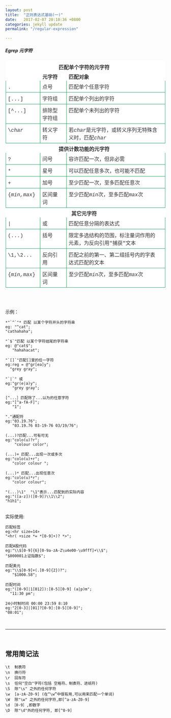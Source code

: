 ```yaml
---
layout: post
title:  "正则表达式基础(一)"
date:   2017-02-07 20:10:36 +0800
categories: jekyll update
permalink: "/regular-expression"

---
```


##### Egrep 元字符
<style type="text/css">
table {
margin-top:10px;
border-collapse:collapse;
border:1px solid #ffffff;
width:100%;
}

th {
vertical-align:baseline;
padding:5px 15px 0px 6px;
background-color:#ffffff;
border:1px solid #ffffff;
text-align:left;
color: #333333;
}

td {
vertical-align:text-top;
padding:6px 15px 6px 6px;
background-color:#ffffff;
border:1px solid #159957;
color: #333333;
font-family: courier new;
}
</style>

<table>
<tr>
<th colspan="3" style="text-align: center">匹配单个字符的元字符</th>
</tr>
<tr>
<th></th>
<th>元字符</th>
<th>匹配对象</th>
</tr>
<tr>
<td>.</td>
<td>点号</td>
<td>匹配单个任意字符</td>
</tr>
<tr>
<td>[...]</td>
<td>字符组</td>
<td>匹配单个列出的字符</td>
</tr>
<tr>
<td>[^...]</td>
<td>排除型字符组</td>
<td>匹配单个未列出的字符</td>
</tr>
<tr>
<td>\<i>char</i></td>
<td>转义字符</td>
<td>若<i>char</i>是元字符，或转义序列无特殊含义时，匹配<i>char</i></td>
</tr>
<tr>
<th colspan="3" style="text-align: center">提供计数功能的元字符</th>
</tr>
<tr>
<td>?</td>
<td>问号</td>
<td>容许匹配一次，但非必需</td>
</tr>
<tr>
<td>*</td>
<td>星号</td>
<td>可以匹配任意多次，也可能不匹配</td>
</tr>
<tr>
<td>+</td>
<td>加号</td>
<td>至少匹配一次，至多匹配任意次</td>
</tr>
<tr>
<td>{<i>min,max</i>}</td>
<td>区间量词</td>
<td>至少匹配<i>min</i>次，至多匹配<i>max</i>次</td>
</tr>
<tr>
<th colspan="3" style="text-align: center">其它元字符</th>
</tr>
<tr>
<td>|</td>
<td>或</td>
<td>匹配任意分隔的表达式</td>
</tr>
<tr>
<td>(...)</td>
<td>括号</td>
<td>限定多选结构的范围，标注量词作用的元素，为反向引用"捕获"文本</td>
</tr>
<tr>
<td>\1,\2...</td>
<td>反向引用</td>
<td>匹配之前的第一、第二组括号内的字表达式匹配的文本</td>
</tr>
<tr>
<td>{<i>min,max</i>}</td>
<td>区间量词</td>
<td>至少匹配<i>min</i>次，至多匹配<i>max</i>次</td>
</tr>
</table>  

<br />

<br />

示例：

    *"`^`"* 匹配 以某个字符开头的字符串
    eg: "^cat";
    "cathahaha";

    "`$`"匹配 以某个字符结尾的字符串
    eg: @"cat$";
       "hahahacat";

    "`[]`"匹配[]里的任一字符
    eg:reg = @"gr[ea]y";
      "grey gray";

    "`|`" 或
    eg:"gr(e|a)y";
       "grey gray";

    [^...］匹配除了...以为的任意字符
    eg:"[^a-fA-F]";
       "1";

    "."通配符
    eg:"03.19.76";
       "03.19.76 03-19-76 03/19/76";

    (...)?匹配...可有可无
    eg:"colo(u)?r";
        "colour color";

    (...)+ 匹配...出现一次或多次
    eg:"colo(u)+r";
       "color colour ";

    (...)* 匹配...出现任意次
    eg:"colo(u)*r";
       "color colour";

    "(...)\1"  "\1"表示...匹配到的实际内容
    eg:"([a-z])([0-9])\\1\\2";
    "h1h1";

<br />
实际使用:

    匹配标签
    eg:<hr size=14>
    "<hr( +size *= *[0-9]+)? *>";

    匹配A股代码
    eg:"\\$[0-9]{6}[0-9a-zA-Z\u4e00-\u9fff]+\\$";
    "$000001上证指数$";

    匹配美元
    eg:"\\$[0-9]+(.[0-9]{2})?";
       "$1000.58";

    匹配时间
    eg:"([0-9]|1[012]):[0-5][0-9] (a|p)m";
      "11:30 pm";

    24小时制时间 00:00 23:59 8:10
    eg:"2[0-3]|[01]?[0-9]:[0-5][0-9]";
    "08:01";

<br />

----

<br />

## 常用简记法
    \t  制表符
    \n  换行符
    \r  回车符
    \s  任何"空白"字符(包括 空格符、制表符、进纸符)
    \S  除"\s" 之外的任何字符
    \w  [a-zA-Z0-9] (在“\w”中很有用,可以用来匹配一个单词)
    \W  除"\w" 之外的任何字符,即[^a-zA-Z0-9]
    \d ［0-9］,即数字
    \D  除"\d"外的任何字符, 即[^0-9]




